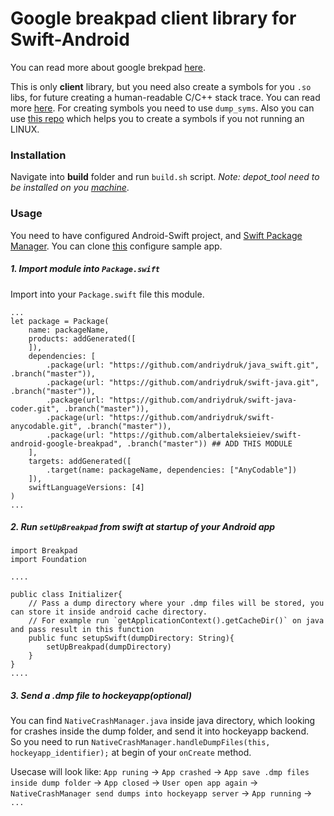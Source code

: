 # Google breakpad client library for Swift-Android
You can read more about google brekpad [here](https://github.com/google/breakpad/blob/master/docs/getting_started_with_breakpad.md).


This is only **client** library, but you need also create a symbols for you `.so` libs, for future creating  a human-readable C/C++ stack trace. You can read more [here](https://github.com/google/breakpad/blob/master/README.ANDROID). For creating symbols you need to use `dump_syms`. Also you can use [this repo](https://github.com/readdle/google_breakpad_server) which helps you to create a symbols if you not running an LINUX.

### Installation

Navigate into **build** folder and run `build.sh` script.
*Note: depot_tool need to be installed on you [machine](https://chromium.googlesource.com/chromium/src/+/lkcr/docs/mac_build_instructions.md)*.

### Usage
You need to have configured Android-Swift project, and [Swift Package Manager](https://swift.org/package-manager/). You can clone [this](https://github.com/andriydruk/swift-java-codegen-sample) configure sample app.

##### 1. Import module into `Package.swift`
Import into your `Package.swift` file this module.
```
...
let package = Package(
    name: packageName,
    products: addGenerated([
    ]),
    dependencies: [
        .package(url: "https://github.com/andriydruk/java_swift.git", .branch("master")),
        .package(url: "https://github.com/andriydruk/swift-java.git", .branch("master")),
        .package(url: "https://github.com/andriydruk/swift-java-coder.git", .branch("master")),
        .package(url: "https://github.com/andriydruk/swift-anycodable.git", .branch("master")),
        .package(url: "https://github.com/albertaleksieiev/swift-android-google-breakpad", .branch("master")) ## ADD THIS MODULE
    ],
    targets: addGenerated([
        .target(name: packageName, dependencies: ["AnyCodable"])
    ]),
    swiftLanguageVersions: [4]
)
...
```


##### 2. Run `setUpBreakpad` from swift at startup of your Android app

```
import Breakpad
import Foundation

....

public class Initializer{
    // Pass a dump directory where your .dmp files will be stored, you can store it inside android cache directory.
    // For example run `getApplicationContext().getCacheDir()` on java and pass result in this function
    public func setupSwift(dumpDirectory: String){
        setUpBreakpad(dumpDirectory)
    }
}
....
```


##### 3. Send a .dmp file to hockeyapp(optional)
You can find `NativeCrashManager.java` inside java directory, which looking for crashes inside the dump folder, and send it into hockeyapp backend. 
<br/>
So you need to run `NativeCrashManager.handleDumpFiles(this, hockeyapp_identifier);` at begin of your `onCreate` method.
<br/>



Usecase will look like: `App runing` -> `App crashed` -> `App save .dmp files inside dump folder` -> `App closed` -> `User open app again` -> `NativeCrashManager send dumps into hockeyapp server` -> `App running` -> `...`



